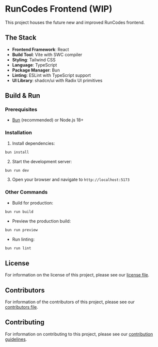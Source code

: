 # RunCodes Frontend (WIP)

This project houses the future new and improved RunCodes frontend.

## The Stack

- **Frontend Framework**: React
- **Build Tool**: Vite with SWC compiler
- **Styling**: Tailwind CSS
- **Language**: TypeScript
- **Package Manager**: Bun
- **Linting**: ESLint with TypeScript support
- **UI Library**: shadcn/ui with Radix UI primitives

## Build & Run

### Prerequisites

- [Bun](https://bun.sh/) (recommended) or Node.js 18+

### Installation

1. Install dependencies:

```bash
bun install
```

2. Start the development server:

```bash
bun run dev
```

3. Open your browser and navigate to `http://localhost:5173`

### Other Commands

- Build for production:

```bash
bun run build
```

- Preview the production build:

```bash
bun run preview
```

- Run linting:

```bash
bun run lint
```

## License

For information on the license of this project, please see our [license file](LICENSE).

## Contributors

For information of the contributors of this project, please see our [contributors file](CONTRIBUTORS.md).

## Contributing

For information on contributing to this project, please see our [contribution guidelines](CONTRIBUTING.md).
